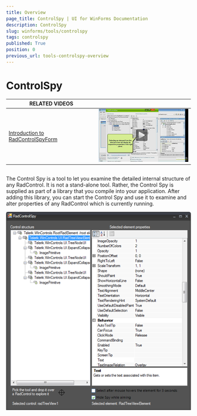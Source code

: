```yaml
---
title: Overview
page_title: ControlSpy | UI for WinForms Documentation
description: ControlSpy
slug: winforms/tools/controlspy
tags: controlspy
published: True
position: 0
previous_url: tools-controlspy-overview
---
```


# ControlSpy

| RELATED VIDEOS |  |
| ------ | ------:|
|[Introduction to RadControlSpyForm](http://www.telerik.com/videos/winforms/introduction-to-radcontrolspyform)|![tools-controlspy-overview 001](images/tools-controlspy-overview001.png)|

## 

The Control Spy is a tool to let you examine the detailed internal structure of any RadControl. It is not a stand-alone tool. Rather, the Control Spy is supplied as part of a library that you compile into your application. After adding this library, you can start the Control Spy and use it to examine and alter properties of any RadControl which is currently running.

![tools-controlspy-overview 002](images/tools-controlspy-overview002.png)
